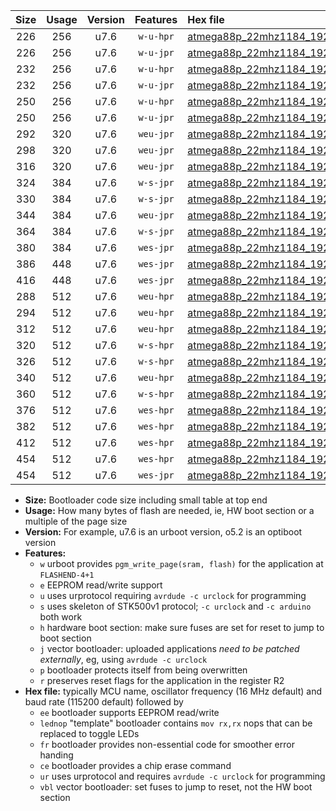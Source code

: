 |Size|Usage|Version|Features|Hex file|
|:-:|:-:|:-:|:-:|:--|
|226|256|u7.6|`w-u-hpr`|[atmega88p_22mhz1184_19200bps_ur.hex](https://raw.githubusercontent.com/stefanrueger/urboot/main/bootloaders/atmega88p/fcpu_22mhz1184/19200_bps/atmega88p_22mhz1184_19200bps_ur.hex)|
|226|256|u7.6|`w-u-jpr`|[atmega88p_22mhz1184_19200bps_ur_vbl.hex](https://raw.githubusercontent.com/stefanrueger/urboot/main/bootloaders/atmega88p/fcpu_22mhz1184/19200_bps/atmega88p_22mhz1184_19200bps_ur_vbl.hex)|
|232|256|u7.6|`w-u-hpr`|[atmega88p_22mhz1184_19200bps_lednop_ur.hex](https://raw.githubusercontent.com/stefanrueger/urboot/main/bootloaders/atmega88p/fcpu_22mhz1184/19200_bps/atmega88p_22mhz1184_19200bps_lednop_ur.hex)|
|232|256|u7.6|`w-u-jpr`|[atmega88p_22mhz1184_19200bps_lednop_ur_vbl.hex](https://raw.githubusercontent.com/stefanrueger/urboot/main/bootloaders/atmega88p/fcpu_22mhz1184/19200_bps/atmega88p_22mhz1184_19200bps_lednop_ur_vbl.hex)|
|250|256|u7.6|`w-u-hpr`|[atmega88p_22mhz1184_19200bps_lednop_fr_ur.hex](https://raw.githubusercontent.com/stefanrueger/urboot/main/bootloaders/atmega88p/fcpu_22mhz1184/19200_bps/atmega88p_22mhz1184_19200bps_lednop_fr_ur.hex)|
|250|256|u7.6|`w-u-jpr`|[atmega88p_22mhz1184_19200bps_lednop_fr_ur_vbl.hex](https://raw.githubusercontent.com/stefanrueger/urboot/main/bootloaders/atmega88p/fcpu_22mhz1184/19200_bps/atmega88p_22mhz1184_19200bps_lednop_fr_ur_vbl.hex)|
|292|320|u7.6|`weu-jpr`|[atmega88p_22mhz1184_19200bps_ee_ur_vbl.hex](https://raw.githubusercontent.com/stefanrueger/urboot/main/bootloaders/atmega88p/fcpu_22mhz1184/19200_bps/atmega88p_22mhz1184_19200bps_ee_ur_vbl.hex)|
|298|320|u7.6|`weu-jpr`|[atmega88p_22mhz1184_19200bps_ee_lednop_ur_vbl.hex](https://raw.githubusercontent.com/stefanrueger/urboot/main/bootloaders/atmega88p/fcpu_22mhz1184/19200_bps/atmega88p_22mhz1184_19200bps_ee_lednop_ur_vbl.hex)|
|316|320|u7.6|`weu-jpr`|[atmega88p_22mhz1184_19200bps_ee_lednop_fr_ur_vbl.hex](https://raw.githubusercontent.com/stefanrueger/urboot/main/bootloaders/atmega88p/fcpu_22mhz1184/19200_bps/atmega88p_22mhz1184_19200bps_ee_lednop_fr_ur_vbl.hex)|
|324|384|u7.6|`w-s-jpr`|[atmega88p_22mhz1184_19200bps_vbl.hex](https://raw.githubusercontent.com/stefanrueger/urboot/main/bootloaders/atmega88p/fcpu_22mhz1184/19200_bps/atmega88p_22mhz1184_19200bps_vbl.hex)|
|330|384|u7.6|`w-s-jpr`|[atmega88p_22mhz1184_19200bps_lednop_vbl.hex](https://raw.githubusercontent.com/stefanrueger/urboot/main/bootloaders/atmega88p/fcpu_22mhz1184/19200_bps/atmega88p_22mhz1184_19200bps_lednop_vbl.hex)|
|344|384|u7.6|`weu-jpr`|[atmega88p_22mhz1184_19200bps_ee_lednop_fr_ce_ur_vbl.hex](https://raw.githubusercontent.com/stefanrueger/urboot/main/bootloaders/atmega88p/fcpu_22mhz1184/19200_bps/atmega88p_22mhz1184_19200bps_ee_lednop_fr_ce_ur_vbl.hex)|
|364|384|u7.6|`w-s-jpr`|[atmega88p_22mhz1184_19200bps_lednop_fr_vbl.hex](https://raw.githubusercontent.com/stefanrueger/urboot/main/bootloaders/atmega88p/fcpu_22mhz1184/19200_bps/atmega88p_22mhz1184_19200bps_lednop_fr_vbl.hex)|
|380|384|u7.6|`wes-jpr`|[atmega88p_22mhz1184_19200bps_ee_vbl.hex](https://raw.githubusercontent.com/stefanrueger/urboot/main/bootloaders/atmega88p/fcpu_22mhz1184/19200_bps/atmega88p_22mhz1184_19200bps_ee_vbl.hex)|
|386|448|u7.6|`wes-jpr`|[atmega88p_22mhz1184_19200bps_ee_lednop_vbl.hex](https://raw.githubusercontent.com/stefanrueger/urboot/main/bootloaders/atmega88p/fcpu_22mhz1184/19200_bps/atmega88p_22mhz1184_19200bps_ee_lednop_vbl.hex)|
|416|448|u7.6|`wes-jpr`|[atmega88p_22mhz1184_19200bps_ee_lednop_fr_vbl.hex](https://raw.githubusercontent.com/stefanrueger/urboot/main/bootloaders/atmega88p/fcpu_22mhz1184/19200_bps/atmega88p_22mhz1184_19200bps_ee_lednop_fr_vbl.hex)|
|288|512|u7.6|`weu-hpr`|[atmega88p_22mhz1184_19200bps_ee_ur.hex](https://raw.githubusercontent.com/stefanrueger/urboot/main/bootloaders/atmega88p/fcpu_22mhz1184/19200_bps/atmega88p_22mhz1184_19200bps_ee_ur.hex)|
|294|512|u7.6|`weu-hpr`|[atmega88p_22mhz1184_19200bps_ee_lednop_ur.hex](https://raw.githubusercontent.com/stefanrueger/urboot/main/bootloaders/atmega88p/fcpu_22mhz1184/19200_bps/atmega88p_22mhz1184_19200bps_ee_lednop_ur.hex)|
|312|512|u7.6|`weu-hpr`|[atmega88p_22mhz1184_19200bps_ee_lednop_fr_ur.hex](https://raw.githubusercontent.com/stefanrueger/urboot/main/bootloaders/atmega88p/fcpu_22mhz1184/19200_bps/atmega88p_22mhz1184_19200bps_ee_lednop_fr_ur.hex)|
|320|512|u7.6|`w-s-hpr`|[atmega88p_22mhz1184_19200bps.hex](https://raw.githubusercontent.com/stefanrueger/urboot/main/bootloaders/atmega88p/fcpu_22mhz1184/19200_bps/atmega88p_22mhz1184_19200bps.hex)|
|326|512|u7.6|`w-s-hpr`|[atmega88p_22mhz1184_19200bps_lednop.hex](https://raw.githubusercontent.com/stefanrueger/urboot/main/bootloaders/atmega88p/fcpu_22mhz1184/19200_bps/atmega88p_22mhz1184_19200bps_lednop.hex)|
|340|512|u7.6|`weu-hpr`|[atmega88p_22mhz1184_19200bps_ee_lednop_fr_ce_ur.hex](https://raw.githubusercontent.com/stefanrueger/urboot/main/bootloaders/atmega88p/fcpu_22mhz1184/19200_bps/atmega88p_22mhz1184_19200bps_ee_lednop_fr_ce_ur.hex)|
|360|512|u7.6|`w-s-hpr`|[atmega88p_22mhz1184_19200bps_lednop_fr.hex](https://raw.githubusercontent.com/stefanrueger/urboot/main/bootloaders/atmega88p/fcpu_22mhz1184/19200_bps/atmega88p_22mhz1184_19200bps_lednop_fr.hex)|
|376|512|u7.6|`wes-hpr`|[atmega88p_22mhz1184_19200bps_ee.hex](https://raw.githubusercontent.com/stefanrueger/urboot/main/bootloaders/atmega88p/fcpu_22mhz1184/19200_bps/atmega88p_22mhz1184_19200bps_ee.hex)|
|382|512|u7.6|`wes-hpr`|[atmega88p_22mhz1184_19200bps_ee_lednop.hex](https://raw.githubusercontent.com/stefanrueger/urboot/main/bootloaders/atmega88p/fcpu_22mhz1184/19200_bps/atmega88p_22mhz1184_19200bps_ee_lednop.hex)|
|412|512|u7.6|`wes-hpr`|[atmega88p_22mhz1184_19200bps_ee_lednop_fr.hex](https://raw.githubusercontent.com/stefanrueger/urboot/main/bootloaders/atmega88p/fcpu_22mhz1184/19200_bps/atmega88p_22mhz1184_19200bps_ee_lednop_fr.hex)|
|454|512|u7.6|`wes-hpr`|[atmega88p_22mhz1184_19200bps_ee_lednop_fr_ce.hex](https://raw.githubusercontent.com/stefanrueger/urboot/main/bootloaders/atmega88p/fcpu_22mhz1184/19200_bps/atmega88p_22mhz1184_19200bps_ee_lednop_fr_ce.hex)|
|454|512|u7.6|`wes-jpr`|[atmega88p_22mhz1184_19200bps_ee_lednop_fr_ce_vbl.hex](https://raw.githubusercontent.com/stefanrueger/urboot/main/bootloaders/atmega88p/fcpu_22mhz1184/19200_bps/atmega88p_22mhz1184_19200bps_ee_lednop_fr_ce_vbl.hex)|

- **Size:** Bootloader code size including small table at top end
- **Usage:** How many bytes of flash are needed, ie, HW boot section or a multiple of the page size
- **Version:** For example, u7.6 is an urboot version, o5.2 is an optiboot version
- **Features:**
  + `w` urboot provides `pgm_write_page(sram, flash)` for the application at `FLASHEND-4+1`
  + `e` EEPROM read/write support
  + `u` uses urprotocol requiring `avrdude -c urclock` for programming
  + `s` uses skeleton of STK500v1 protocol; `-c urclock` and `-c arduino` both work
  + `h` hardware boot section: make sure fuses are set for reset to jump to boot section
  + `j` vector bootloader: uploaded applications *need to be patched externally*, eg, using `avrdude -c urclock`
  + `p` bootloader protects itself from being overwritten
  + `r` preserves reset flags for the application in the register R2
- **Hex file:** typically MCU name, oscillator frequency (16 MHz default) and baud rate (115200 default) followed by
  + `ee` bootloader supports EEPROM read/write
  + `lednop` "template" bootloader contains `mov rx,rx` nops that can be replaced to toggle LEDs
  + `fr` bootloader provides non-essential code for smoother error handing
  + `ce` bootloader provides a chip erase command
  + `ur` uses urprotocol and requires `avrdude -c urclock` for programming
  + `vbl` vector bootloader: set fuses to jump to reset, not the HW boot section
